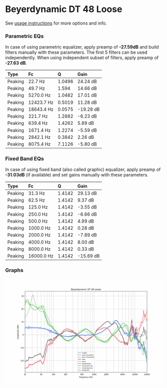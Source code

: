 # Beyerdynamic DT 48 Loose
See [usage instructions](https://github.com/jaakkopasanen/AutoEq#usage) for more options and info.

### Parametric EQs
In case of using parametric equalizer, apply preamp of **-27.59dB** and build filters manually
with these parameters. The first 5 filters can be used independently.
When using independent subset of filters, apply preamp of **-27.63 dB**.

| Type    | Fc         |      Q | Gain      |
|:--------|:-----------|:-------|:----------|
| Peaking | 22.7 Hz    | 1.0496 | 24.24 dB  |
| Peaking | 49.7 Hz    | 1.594  | 14.66 dB  |
| Peaking | 5270.0 Hz  | 1.0482 | 17.01 dB  |
| Peaking | 12423.7 Hz | 0.5019 | 11.28 dB  |
| Peaking | 18643.4 Hz | 0.0575 | -19.28 dB |
| Peaking | 221.7 Hz   | 1.2882 | -6.23 dB  |
| Peaking | 639.4 Hz   | 1.4262 | 5.89 dB   |
| Peaking | 1671.4 Hz  | 1.2274 | -5.59 dB  |
| Peaking | 2842.1 Hz  | 0.3842 | 2.26 dB   |
| Peaking | 8075.4 Hz  | 7.1126 | -5.80 dB  |

### Fixed Band EQs
In case of using fixed band (also called graphic) equalizer, apply preamp of **-31.03dB**
(if available) and set gains manually with these parameters.

| Type    | Fc         |      Q | Gain      |
|:--------|:-----------|:-------|:----------|
| Peaking | 31.3 Hz    | 1.4142 | 29.13 dB  |
| Peaking | 62.5 Hz    | 1.4142 | 9.37 dB   |
| Peaking | 125.0 Hz   | 1.4142 | -3.55 dB  |
| Peaking | 250.0 Hz   | 1.4142 | -6.66 dB  |
| Peaking | 500.0 Hz   | 1.4142 | 4.99 dB   |
| Peaking | 1000.0 Hz  | 1.4142 | 0.28 dB   |
| Peaking | 2000.0 Hz  | 1.4142 | -7.89 dB  |
| Peaking | 4000.0 Hz  | 1.4142 | 8.00 dB   |
| Peaking | 8000.0 Hz  | 1.4142 | 0.33 dB   |
| Peaking | 16000.0 Hz | 1.4142 | -15.69 dB |

### Graphs
![](./Beyerdynamic%20DT%2048%20Loose.png)